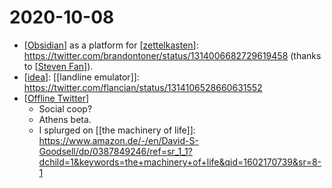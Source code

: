 # 2020-10-08

 - [[Obsidian]] as a platform for [[zettelkasten]]: https://twitter.com/brandontoner/status/1314006682729619458 (thanks to [[Steven Fan]]).
 - [[idea]]: [[landline emulator]]: https://twitter.com/flancian/status/1314106528660631552 
 - [[Offline Twitter]]
   - Social coop?
   - Athens beta.
   - I splurged on [[the machinery of life]]: https://www.amazon.de/-/en/David-S-Goodsell/dp/0387849246/ref=sr_1_1?dchild=1&keywords=the+machinery+of+life&qid=1602170739&sr=8-1

[//begin]: # "Autogenerated link references for markdown compatibility"
[Obsidian]: ../obsidian.md "Obsidian"
[zettelkasten]: ../zettelkasten.md "Zettelkasten"
[Steven Fan]: ../steven-fan.md "Steven Fan"
[idea]: ../idea.md "Idea"
[Offline Twitter]: ../offline-twitter.md "Offline Twitter"
[//end]: # "Autogenerated link references"